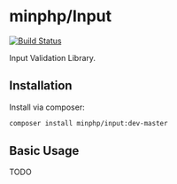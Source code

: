 # minphp/Input

[![Build Status](https://travis-ci.org/phillipsdata/minphp-input.svg?branch=master)](https://travis-ci.org/phillipsdata/minphp-input)

Input Validation Library.

## Installation

Install via composer:

```sh
composer install minphp/input:dev-master
```

## Basic Usage

TODO

